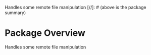 Handles some remote file manipulation
[//]: # (above is the package summary)

# Package Overview
Handles some remote file manipulation
